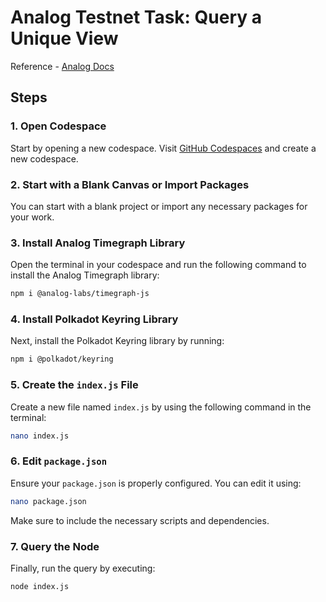# Analog Testnet Task: Query a Unique View

Reference - [Analog Docs](https://docs.analog.one/documentation)

## Steps

### 1. Open Codespace

Start by opening a new codespace. Visit [GitHub Codespaces](https://github.com/codespaces) and create a new codespace.

### 2. Start with a Blank Canvas or Import Packages

You can start with a blank project or import any necessary packages for your work.

### 3. Install Analog Timegraph Library

Open the terminal in your codespace and run the following command to install the Analog Timegraph library:

```bash
npm i @analog-labs/timegraph-js
```

### 4. Install Polkadot Keyring Library

Next, install the Polkadot Keyring library by running:

```bash
npm i @polkadot/keyring
```

### 5. Create the `index.js` File

Create a new file named `index.js` by using the following command in the terminal:

```bash
nano index.js
```

### 6. Edit `package.json`

Ensure your `package.json` is properly configured. You can edit it using:

```bash
nano package.json
```

Make sure to include the necessary scripts and dependencies.

### 7. Query the Node

Finally, run the query by executing:

```bash
node index.js
```

